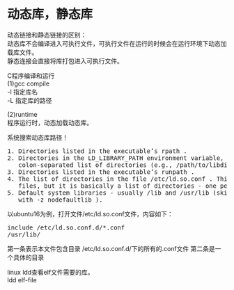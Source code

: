 # 动态库，静态库  
  
动态链接和静态链接的区别：    
动态库不会编译进入可执行文件，可执行文件在运行的时候会在运行环境下动态加载库文件。  
静态连接会直接将库打包进入可执行文件。    
  
C程序编译和运行    
(1)gcc compile   
-l  指定库名    
-L  指定库的路径    
  
(2)runtime        
程序运行时，动态加载动态库。  
  
系统搜索动态库路径！  
<pre>
1. Directories listed in the executable’s rpath .  
2. Directories in the LD_LIBRARY_PATH environment variable, which contains  
   colon-separated list of directories (e.g., /path/to/libdir:/another/path )  
3. Directories listed in the executable’s runpath .  
4. The list of directories in the file /etc/ld.so.conf . This file can include other  
   files, but it is basically a list of directories - one per line.  
5. Default system libraries - usually /lib and /usr/lib (skipped if compiled  
   with -z nodefaultlib ).  
</pre>

以ubuntu16为例，打开文件/etc/ld.so.conf文件，内容如下：
<pre>
include /etc/ld.so.conf.d/*.conf
/usr/lib/
</pre>
第一条表示本文件包含目录 /etc/ld.so.conf.d/下的所有的.conf文件
第二条是一个具体的目录


linux ldd查看elf文件需要的库。  
ldd    elf-file    
